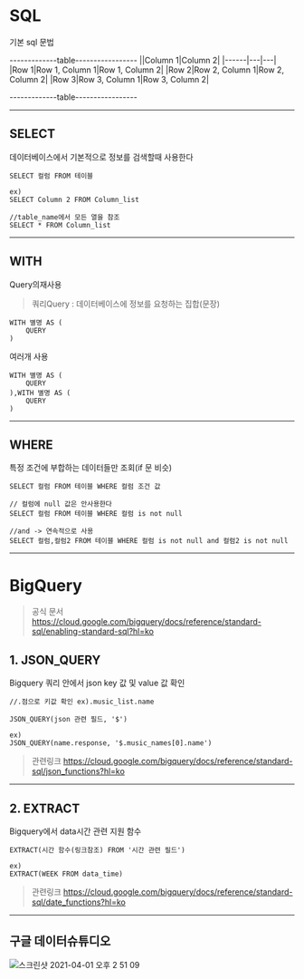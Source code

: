 # SQL
기본 sql 문법 



-------------table-----------------
||Column 1|Column 2|
|------|---|---|
|Row 1|Row 1, Column 1|Row 1, Column 2|
|Row 2|Row 2, Column 1|Row 2, Column 2|
|Row 3|Row 3, Column 1|Row 3, Column 2|

-------------table-----------------

----
## SELECT
데이터베이스에서 기본적으로 정보를 검색할때 사용한다
```
SELECT 컬럼 FROM 테이블 
```
```
ex)
SELECT Column 2 FROM Column_list 
```
```
//table_name에서 모든 열을 참조
SELECT * FROM Column_list 
```
---------------------------------------------------------------------------


## WITH
Query의재사용
> 쿼리Query : 
  데이터베이스에 정보를 요청하는 집합(문장)
  
```
WITH 별명 AS (
    QUERY
)
```
여러개 사용
```
WITH 별명 AS (
    QUERY
),WITH 별명 AS (
    QUERY
)
```
--------------------------------------------------------------------------


## WHERE

특정 조건에 부합하는 데이터들만 조회(if 문 비슷)

```
SELECT 컬럼 FROM 테이블 WHERE 컬럼 조건 값 
```

```
// 컬럼에 null 값은 안사용한다 
SELECT 컬럼 FROM 테이블 WHERE 컬럼 is not null
```
```
//and -> 연속적으로 사용
SELECT 컬럼,컬럼2 FROM 테이블 WHERE 컬럼 is not null and 컬럼2 is not null
```
---------------------------------------------------------------------------
# BigQuery
> 공식 문서
> https://cloud.google.com/bigquery/docs/reference/standard-sql/enabling-standard-sql?hl=ko 



## 1. JSON_QUERY
Bigquery 쿼리 안에서 json key 값 및 value 값 확인 
```
//.점으로 키값 확인 ex).music_list.name

JSON_QUERY(json 관련 필드, '$')
```

```
ex)
JSON_QUERY(name.response, '$.music_names[0].name')
```
> 관련링크
  https://cloud.google.com/bigquery/docs/reference/standard-sql/json_functions?hl=ko

-------

## 2. EXTRACT
Bigquery에서 data시간 관련 지원 함수
```
EXTRACT(시간 함수(링크참조) FROM '시간 관련 필드')
```
```
ex)
EXTRACT(WEEK FROM data_time)
```
> 관련링크
  https://cloud.google.com/bigquery/docs/reference/standard-sql/date_functions?hl=ko
--------  
## 구글 데이터슈튜디오

![스크린샷 2021-04-01 오후 2 51 09](https://user-images.githubusercontent.com/57163202/113249772-43afb500-92fa-11eb-9867-5d5e6560af8f.png)
